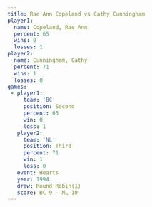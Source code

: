 ```yaml
---
title: Rae Ann Copeland vs Cathy Cunningham
player1:                 
  name: Copeland, Rae Ann
  percent: 65            
  wins: 0                
  losses: 1              
player2:                 
  name: Cunningham, Cathy
  percent: 71            
  wins: 1                
  losses: 0              
games:
 - player1:          
     team: 'BC'      
     position: Second
     percent: 65     
     win: 0          
     loss: 1         
   player2:         
     team: 'NL'     
     position: Third
     percent: 71    
     win: 1         
     loss: 0        
   event: Hearts       
   year: 1994          
   draw: Round Robin(1)
   score: BC 9 - NL 10 
---
```

